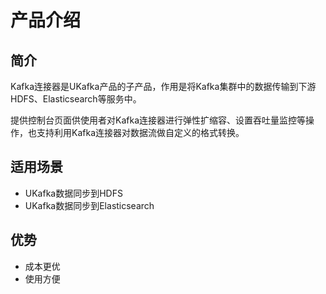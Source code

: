 # 产品介绍

## 简介

Kafka连接器是UKafka产品的子产品，作用是将Kafka集群中的数据传输到下游HDFS、Elasticsearch等服务中。

提供控制台页面供使用者对Kafka连接器进行弹性扩缩容、设置吞吐量监控等操作，也支持利用Kafka连接器对数据流做自定义的格式转换。

## 适用场景

- UKafka数据同步到HDFS
- UKafka数据同步到Elasticsearch

## 优势

- 成本更优
- 使用方便
